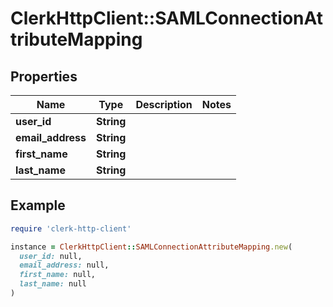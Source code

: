 # ClerkHttpClient::SAMLConnectionAttributeMapping

## Properties

| Name | Type | Description | Notes |
| ---- | ---- | ----------- | ----- |
| **user_id** | **String** |  |  |
| **email_address** | **String** |  |  |
| **first_name** | **String** |  |  |
| **last_name** | **String** |  |  |

## Example

```ruby
require 'clerk-http-client'

instance = ClerkHttpClient::SAMLConnectionAttributeMapping.new(
  user_id: null,
  email_address: null,
  first_name: null,
  last_name: null
)
```

